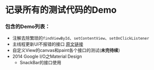 记录所有的测试代码的Demo
==============
### 包含的Demo列表：
 * 注解去除繁琐的`findViewById`、`setContentView`、`setOnClickListener`
 * 主线程更新UI不报错的接口 [原文链接](https://juejin.im/post/5a1a58f251882540f363419c)
 * 自定义View的canvas和paint各个接口的测试(**未完待续**）
 * 2014 Google I/O之Material Design
     * SnackBar的接口使用
